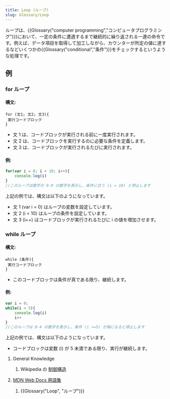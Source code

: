 ```yaml
---
title: Loop (ループ)
slug: Glossary/Loop
---
```


ループは、{{Glossary("computer programming","コンピュータプログラミング")}}において、一定の条件に遭遇するまで継続的に繰り返される一連の命令です。例えば、データ項目を取得して加工しながら、カウンターが所定の値に達するなどいくつかの{{Glossary("conditional","条件")}}をチェックするというような処理です。

## 例

### for ループ

#### 構文:

```
for (文1; 文2; 文3){
 実行コードブロック
}
```

- 文 1 は、コードブロックが実行される前に一度実行されます。
- 文 2 は、コードブロックを実行するのに必要な条件を定義します。
- 文 3 は、コードブロックが実行されるたびに実行されます。

#### 例:

```js
for(var i = 0; i < 10; i++){
    console.log(i)
}
//このループは数字の 0-9 の数字を表示し、条件に合う (i = 10) と停止します
```

上記の例では、構文は以下のようになっています。

- 文 1 (var i = 0) はループの変数を設定しています。
- 文 2 (i < 10) はループの条件を設定しています。
- 文 3 (i++) はコードブロックが実行されるたびに i の値を増加させます。

### while ループ

#### 構文:

```
while (条件){
 実行コードブロック
}
```

- このコードブロックは条件が真である限り、継続します。

#### 例:

```js
var i = 0;
while(i < 5){
    console.log(i)
    i++
}
//このループは 0-4 の数字を表示し、条件 (i >=5) が偽になると停止します
```

上記の例では、構文は以下のようになっています。

- コードブロックは変数 (i) が 5 未満である限り、実行が継続します。

1. General Knowledge

    1. Wikipedia の [制御構造](https://ja.wikipedia.org/wiki/制御構造#ループ)

2. [MDN Web Docs 用語集](/ja/docs/Glossary)

    1. {{Glossary("Loop", "ループ")}}
